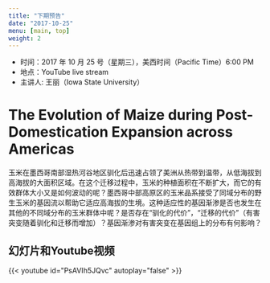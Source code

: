 ```yaml
---
title: "下期预告"
date: "2017-10-25"
menu: [main, top]
weight: 2
---
```


- 时间：2017 年 10 月 25 号（星期三），美西时间（Pacific Time）6:00 PM
- 地点：YouTube live stream 
- 主讲人: 王丽（Iowa State University）

# The Evolution of Maize during Post-Domestication Expansion across Americas

玉米在墨西哥南部湿热河谷地区驯化后迅速占领了美洲从热带到温带，从低海拔到高海拔的大面积区域。在这个迁移过程中，玉米的种植面积在不断扩大，而它的有效群体大小又是如何波动的呢？墨西哥中部高原区的玉米品系接受了同域分布的野生玉米的基因流以帮助它适应高海拔的生境。这种适应性的基因渐渗是否也发生在其他的不同域分布的玉米群体中呢？是否存在“驯化的代价”，“迁移的代价”（有害突变随着驯化和迁移而增加）？基因渐渗对有害突变在基因组上的分布有何影响？

## 幻灯片和Youtube视频

{{< youtube id="PsAVIh5JQvc" autoplay="false" >}}
